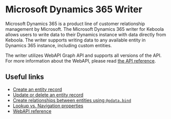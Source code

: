 # Microsoft Dynamics 365 Writer

Microsoft Dynamics 365 is a product line of customer relationship management by Microsoft. The Microsoft Dynamics 365 writer for Keboola allows users to write data to their Dynamics instance with data directly from Keboola. The writer supports writing data to any available entity in Dynamics 365 instance, including custom entities.

The writer utilizes WebAPI Graph API and supports all versions of the API. For more information about the WebAPI, please read [the API reference](https://docs.microsoft.com/en-us/dynamics365/customer-engagement/web-api/about).

## Useful links

- [Create an entity record](https://docs.microsoft.com/en-us/powerapps/developer/common-data-service/webapi/create-entity-web-api)
- [Update or delete an entity record](https://docs.microsoft.com/en-us/powerapps/developer/common-data-service/webapi/update-delete-entities-using-web-api)
- [Create relationships between entities using `@odata.bind`](https://docs.microsoft.com/en-us/powerapps/developer/common-data-service/webapi/associate-disassociate-entities-using-web-api#associate-entities-on-update-using-single-valued-navigation-property)
- [Lookup vs. Navigation properties](https://docs.microsoft.com/en-us/powerapps/developer/common-data-service/webapi/web-api-types-operations#lookup-properties)
- [WebAPI reference](https://docs.microsoft.com/en-us/dynamics365/customer-engagement/web-api/about)